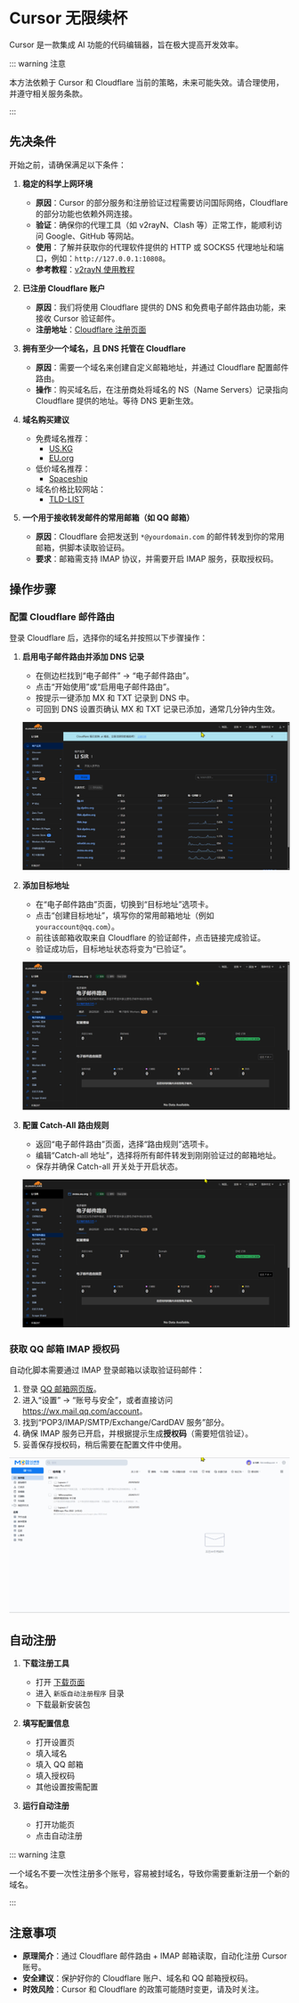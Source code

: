 # Cursor 无限续杯

Cursor 是一款集成 AI 功能的代码编辑器，旨在极大提高开发效率。

::: warning 注意

本方法依赖于 Cursor 和 Cloudflare 当前的策略，未来可能失效。请合理使用，并遵守相关服务条款。

:::

## 先决条件

开始之前，请确保满足以下条件：

1. **稳定的科学上网环境**
   - **原因**：Cursor 的部分服务和注册验证过程需要访问国际网络，Cloudflare 的部分功能也依赖外网连接。
   - **验证**：确保你的代理工具（如 v2rayN、Clash 等）正常工作，能顺利访问 Google、GitHub 等网站。
   - **使用**：了解并获取你的代理软件提供的 HTTP 或 SOCKS5 代理地址和端口，例如：`http://127.0.0.1:10808`。
   - **参考教程**：[v2rayN 使用教程](https://lisir.me/GFW/使用/00.v2rayN-使用教程)

2. **已注册 Cloudflare 账户**
   - **原因**：我们将使用 Cloudflare 提供的 DNS 和免费电子邮件路由功能，来接收 Cursor 验证邮件。
   - **注册地址**：[Cloudflare 注册页面](https://dash.cloudflare.com/sign-up)

3. **拥有至少一个域名，且 DNS 托管在 Cloudflare**
   - **原因**：需要一个域名来创建自定义邮箱地址，并通过 Cloudflare 配置邮件路由。
   - **操作**：购买域名后，在注册商处将域名的 NS（Name Servers）记录指向 Cloudflare 提供的地址。等待 DNS 更新生效。

4. **域名购买建议**
   - 免费域名推荐：
     - [US.KG](https://nic.us.kg)
     - [EU.org](https://nic.eu.org)
   - 低价域名推荐：
     - [Spaceship](https://www.spaceship.com)
   - 域名价格比较网站：
     - [TLD-LIST](https://zh-hans.tld-list.com)

5. **一个用于接收转发邮件的常用邮箱（如 QQ 邮箱）**
   - **原因**：Cloudflare 会把发送到 `*@yourdomain.com` 的邮件转发到你的常用邮箱，供脚本读取验证码。
   - **要求**：邮箱需支持 IMAP 协议，并需要开启 IMAP 服务，获取授权码。

## 操作步骤

### 配置 Cloudflare 邮件路由

登录 Cloudflare 后，选择你的域名并按照以下步骤操作：

1. **启用电子邮件路由并添加 DNS 记录**
   - 在侧边栏找到“电子邮件” → “电子邮件路由”。
   - 点击“开始使用”或“启用电子邮件路由”。
   - 按提示一键添加 MX 和 TXT 记录到 DNS 中。
   - 可回到 DNS 设置页确认 MX 和 TXT 记录已添加，通常几分钟内生效。

   ![](./assets/000.gif)

2. **添加目标地址**
   - 在“电子邮件路由”页面，切换到“目标地址”选项卡。
   - 点击“创建目标地址”，填写你的常用邮箱地址（例如 `youraccount@qq.com`）。
   - 前往该邮箱收取来自 Cloudflare 的验证邮件，点击链接完成验证。
   - 验证成功后，目标地址状态将变为“已验证”。

   ![](./assets/001.gif)

3. **配置 Catch-All 路由规则**
   - 返回“电子邮件路由”页面，选择“路由规则”选项卡。
   - 编辑“Catch-all 地址”，选择将所有邮件转发到刚刚验证过的邮箱地址。
   - 保存并确保 Catch-all 开关处于开启状态。

   ![](./assets/002.gif)

### 获取 QQ 邮箱 IMAP 授权码

自动化脚本需要通过 IMAP 登录邮箱以读取验证码邮件：

1. 登录 [QQ 邮箱网页版](https://mail.qq.com)。
2. 进入“设置” → “账号与安全”，或者直接访问 <https://wx.mail.qq.com/account>。
3. 找到“POP3/IMAP/SMTP/Exchange/CardDAV 服务”部分。
4. 确保 IMAP 服务已开启，并根据提示生成**授权码**（需要短信验证）。
5. 妥善保存授权码，稍后需要在配置文件中使用。

![](./assets/003.gif)

## 自动注册

1. **下载注册工具**
   - 打开 [下载页面](https://cloud.lisir.me/Teambition/软件/编程类/Cursor)
   - 进入 `新版自动注册程序` 目录
   - 下载最新安装包

2. **填写配置信息**
   - 打开设置页
   - 填入域名
   - 填入 QQ 邮箱
   - 填入授权码
   - 其他设置按需配置

3. **运行自动注册**
   - 打开功能页
   - 点击自动注册

::: warning 注意

一个域名不要一次性注册多个账号，容易被封域名，导致你需要重新注册一个新的域名。

:::

## 注意事项

- **原理简介**：通过 Cloudflare 邮件路由 + IMAP 邮箱读取，自动化注册 Cursor 账号。
- **安全建议**：保护好你的 Cloudflare 账户、域名和 QQ 邮箱授权码。
- **时效风险**：Cursor 和 Cloudflare 的政策可能随时变更，请及时关注。
